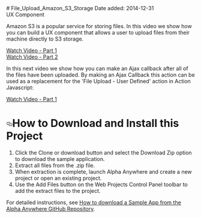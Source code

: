 
<html>
<head>
<meta charset="utf-8">
</head>

<body>
# File_Upload_Amazon_S3_Storage
 Date added: 2014-12-31<br>
 UX Component

 Amazon S3 is a popular service for storing files. In this video we show how you can build a UX component that allows a user to upload files from their machine directly to S3 storage.  

<a href="http://www.ajaxvideotutorials.com/V12Videos/ux_amazon_s3_1.swf">Watch Video - Part 1</a><br>
<a href="http://www.ajaxvideotutorials.com/V12Videos/ux_amazon_s3_2.swf">Watch Video - Part 2</a><br>

 In this next video we show how you can make an Ajax callback after all of the files have been uploaded. By making an Ajax Callback this action can be used as a replacement for the 'File Upload - User Defined' action in Action Javascript:

<a href="http://www.ajaxvideotutorials.com/V12Videos/ux_upload_s3_ajaxcallback_after_upload.swf">Watch Video - Part 1</a>

<h1><a id="user-content-how-to-download-and-install-this-project-1" class="deep-link" href="#how-to-download-and-install-this-project-1"><svg aria-hidden="true" class="deep-link-icon" height="16" version="1.1" width="16"><path d="M4 9h1v1H4c-1.5 0-3-1.69-3-3.5S2.55 3 4 3h4c1.45 0 3 1.69 3 3.5 0 1.41-.91 2.72-2 3.25V8.59c.58-.45 1-1.27 1-2.09C10 5.22 8.98 4 8 4H4c-.98 0-2 1.22-2 2.5S3 9 4 9zm9-3h-1v1h1c1 0 2 1.22 2 2.5S13.98 12 13 12H9c-.98 0-2-1.22-2-2.5 0-.83.42-1.64 1-2.09V6.25c-1.09.53-2 1.84-2 3.25C6 11.31 7.55 13 9 13h4c1.45 0 3-1.69 3-3.5S14.5 6 13 6z"></path></svg></a>How to Download and Install this Project</h1>
<ol>
<li>Click the Clone or download button and select the Download Zip option to download the sample application.</li>
<li>Extract all files from the .zip file.</li>
<li>When extraction is complete, launch Alpha Anywhere and create a new project or open an existing project.</li>
<li>Use the Add Files button on the Web Projects Control Panel toolbar to add the extract files to the project.</li>
</ol>
<p>For detailed instructions, see <a href="https://www.alphasoftware.com/documentation/index?search=how%20to%20download%20a%20sample%20app%20from%20the%20alpha%20anywhere%20github%20repository">How to download a Sample App from the Alpha Anywhere GitHub Repository</a>.</p>
</body>
</html>
